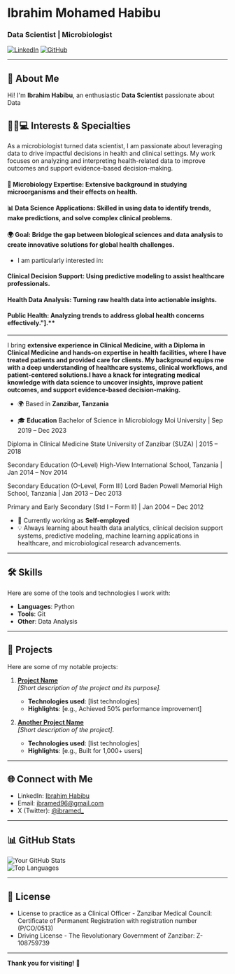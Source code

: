 # Ibrahim Mohamed Habibu

### Data Scientist | Microbiologist
[![LinkedIn](https://img.shields.io/badge/LinkediIn-Profile-blue)](https://www.linkedin.com/in/ibrahim-habibu-126041113/)
[![GitHub](https://img.shields.io/badge/GitHub-Profile-black)](github.com/bacteriobot)

---

## 👋 About Me
Hi! I'm **Ibrahim Habibu**, an enthusiastic **Data Scientist** passionate about Data

## 👩‍🔬💻 Interests & Specialties

As a microbiologist turned data scientist, I am passionate about leveraging data to drive impactful decisions in health and clinical settings. My work focuses on analyzing and interpreting health-related data to improve outcomes and support evidence-based decision-making.

#### 🔬 Microbiology Expertise: Extensive background in studying microorganisms and their effects on health.
#### 📊 Data Science Applications: Skilled in using data to identify trends, make predictions, and solve complex clinical problems.
#### 🌍 Goal: Bridge the gap between biological sciences and data analysis to create innovative solutions for global health challenges.

- I am particularly interested in:

#### Clinical Decision Support: Using predictive modeling to assist healthcare professionals.
#### Health Data Analysis: Turning raw health data into actionable insights.
#### Public Health: Analyzing trends to address global health concerns effectively."].**
---
I bring **extensive experience in Clinical Medicine, with a Diploma in Clinical Medicine and hands-on expertise in health facilities, where I have treated patients and provided care for clients. My background equips me with a deep understanding of healthcare systems, clinical workflows, and patient-centered solutions.I have a knack for integrating medical knowledge with data science to uncover insights, improve patient outcomes, and support evidence-based decision-making.**

- 🌍 Based in **Zanzibar, Tanzania**
  
- 🎓 **Education**
Bachelor of Science in Microbiology
Moi University | Sep 2019 – Dec 2023

Diploma in Clinical Medicine
State University of Zanzibar (SUZA) | 2015 – 2018

Secondary Education (O-Level)
High-View International School, Tanzania | Jan 2014 – Nov 2014

Secondary Education (O-Level, Form III)
Lord Baden Powell Memorial High School, Tanzania | Jan 2013 – Dec 2013

Primary and Early Secondary (Std I – Form II) | Jan 2004 – Dec 2012

- 💼 Currently working as **Self-employed**
- 💡 Always learning about health data analytics, clinical decision support systems, predictive modeling, machine learning applications in healthcare, and microbiological research advancements.

---

## 🛠 Skills
Here are some of the tools and technologies I work with:

- **Languages**: Python
- **Tools**: Git
- **Other**: Data Analysis

---

## 🌟 Projects
Here are some of my notable projects:

1. **[Project Name](project-link)**  
   _[Short description of the project and its purpose]._  
   - **Technologies used**: [list technologies]  
   - **Highlights**: [e.g., Achieved 50% performance improvement]

2. **[Another Project Name](project-link)**  
   _[Short description of the project]._  
   - **Technologies used**: [list technologies]  
   - **Highlights**: [e.g., Built for 1,000+ users]

---

## 🌐 Connect with Me
- LinkedIn: [Ibrahim Habibu](https://www.linkedin.com/in/ibrahim-habibu-126041113/)  
- Email: [ibramed96@gmail.com](mailto:ibramed96@gmail.com)  
- X (Twitter): [@ibramed_](https://twitter.com/ibramed_)
  
---

## 📊 GitHub Stats
![Your GitHub Stats](https://github-readme-stats.vercel.app/api?username=your-github-username&show_icons=true&theme=radical)  
![Top Languages](https://github-readme-stats.vercel.app/api/top-langs/?username=your-github-username&layout=compact&theme=radical)

---

## 📄 License
- License to practice as a Clinical Officer - Zanzibar Medical Council: Certificate of
  Permanent Registration with registration number (P/CO/0513)
- Driving License - The Revolutionary Government of Zanzibar: Z- 108759739

---

**Thank you for visiting!** 🚀

